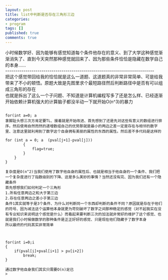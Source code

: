```yaml
---
layout: post
title: list中判断是否存在三角形三边
categories:
- program
tags: []
published: true
comments: true
---
```

<p>小时候数学好、因为能够有感觉知道每个条件他存在的意义、到了大学这种感觉渐渐消失了、直到今天突然那种感觉就回来了、因为那些条件恰恰是隐藏在数学自己的本身……<br />
--------------------------------------------------------------------------<br />
把这个感觉带回给我的恰恰就是这么一道题、这道题真的非常非常简单、可是给我带来了不小的顿悟。原题大致是先图里求个最短路径然后判断路径中是否有可以组成三角形的存在<br />
也就是拆出了这么一个子问题、不知道是计算机编程写多了还是怎么样、已经逐渐开始依赖计算机强大的计算脑子都没半动一下就开始O(n^3)的暴力

```

for(int a=0; a
拿脚趾头想三次方肯定要TL、接着就是开始改进、首先想到了还是先对这些有意义的数组进行排序。然后使用自然而然的递增数组自己的优势那就是最小的两边之差一定是存在与相邻的数字里、注意这里就利用到了数字这个自身拥有美丽的属性的东西的属性。然后差不多代码是这样的

for (int a = 0; a  (pval[j+1]-pval[j]))
        {
            flag=true;
        }
    }
}

复杂度是O(n^2)当我们使用了数字他自身的属性后、也就是相当于他自身的一个条件、我们把一个复杂度进行了指数级别的下降、这是多么美妙的事情？当然还没有完、因为我们还有一个隐藏条件
首先想想我们如何判定一个三角形
1.所有任意两边之和大于第三边
2.存在任意两边之差小于第三边
条件1其实就等于是3个条件、为什么对判断同一个东西却判断的条件不同？原因就是存在于他们的符号、因为减法这个运算他本身就更为苛刻破坏了数字之间那种稳定的感觉（对不起我实在没有专业知识来说明这个感觉是什么）而看起来要判断三次的加法就非常好的维护了这个感觉、也就是我们小时候做数学的那种条件是正正好好的感觉、只是现在他们隐藏于了数字本身
所以最终的代码其实非常简单



for(int i=0;i
{
    if(pval[i]+pval[i+1] > pv[i+2])
        break;
}

通过数字他自身我们其实只需要O(n)足已
>

```

